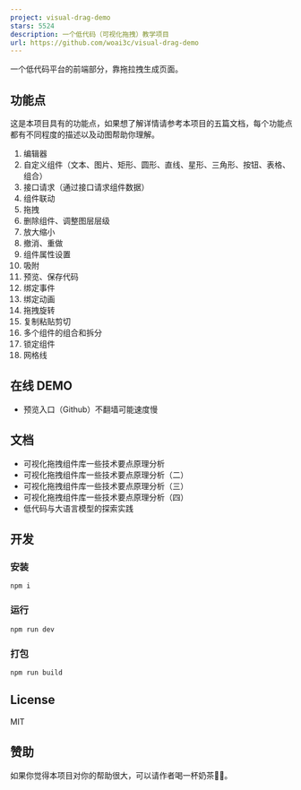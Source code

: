 ```yaml
---
project: visual-drag-demo
stars: 5524
description: 一个低代码（可视化拖拽）教学项目
url: https://github.com/woai3c/visual-drag-demo
---
```


一个低代码平台的前端部分，靠拖拉拽生成页面。

功能点
---

这是本项目具有的功能点，如果想了解详情请参考本项目的五篇文档，每个功能点都有不同程度的描述以及动图帮助你理解。

1.  编辑器
2.  自定义组件（文本、图片、矩形、圆形、直线、星形、三角形、按钮、表格、组合）
3.  接口请求（通过接口请求组件数据）
4.  组件联动
5.  拖拽
6.  删除组件、调整图层层级
7.  放大缩小
8.  撤消、重做
9.  组件属性设置
10.  吸附
11.  预览、保存代码
12.  绑定事件
13.  绑定动画
14.  拖拽旋转
15.  复制粘贴剪切
16.  多个组件的组合和拆分
17.  锁定组件
18.  网格线

在线 DEMO
-------

-   预览入口（Github）不翻墙可能速度慢

文档
--

-   可视化拖拽组件库一些技术要点原理分析
-   可视化拖拽组件库一些技术要点原理分析（二）
-   可视化拖拽组件库一些技术要点原理分析（三）
-   可视化拖拽组件库一些技术要点原理分析（四）
-   低代码与大语言模型的探索实践

开发
--

### 安装

```
npm i
```

### 运行

```
npm run dev
```

### 打包

```
npm run build
```

License
-------

MIT

赞助
--

如果你觉得本项目对你的帮助很大，可以请作者喝一杯奶茶🎁😉。

